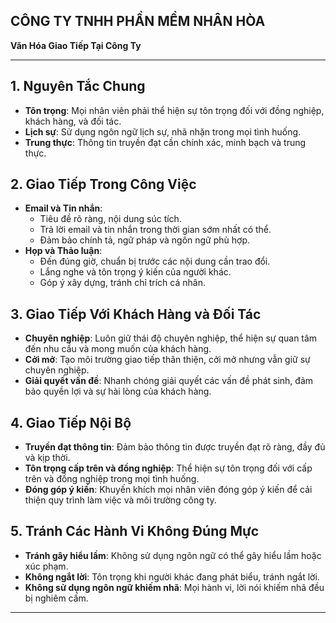 ## CÔNG TY TNHH PHẦN MỀM NHÂN HÒA  
**Văn Hóa Giao Tiếp Tại Công Ty**

---

## 1. Nguyên Tắc Chung
- **Tôn trọng**: Mọi nhân viên phải thể hiện sự tôn trọng đối với đồng nghiệp, khách hàng, và đối tác.
- **Lịch sự**: Sử dụng ngôn ngữ lịch sự, nhã nhặn trong mọi tình huống.
- **Trung thực**: Thông tin truyền đạt cần chính xác, minh bạch và trung thực.

## 2. Giao Tiếp Trong Công Việc
- **Email và Tin nhắn**: 
  - Tiêu đề rõ ràng, nội dung súc tích.
  - Trả lời email và tin nhắn trong thời gian sớm nhất có thể.
  - Đảm bảo chính tả, ngữ pháp và ngôn ngữ phù hợp.
- **Họp và Thảo luận**:
  - Đến đúng giờ, chuẩn bị trước các nội dung cần trao đổi.
  - Lắng nghe và tôn trọng ý kiến của người khác.
  - Góp ý xây dựng, tránh chỉ trích cá nhân.
  
## 3. Giao Tiếp Với Khách Hàng và Đối Tác
- **Chuyên nghiệp**: Luôn giữ thái độ chuyên nghiệp, thể hiện sự quan tâm đến nhu cầu và mong muốn của khách hàng.
- **Cởi mở**: Tạo môi trường giao tiếp thân thiện, cởi mở nhưng vẫn giữ sự chuyên nghiệp.
- **Giải quyết vấn đề**: Nhanh chóng giải quyết các vấn đề phát sinh, đảm bảo quyền lợi và sự hài lòng của khách hàng.

## 4. Giao Tiếp Nội Bộ
- **Truyền đạt thông tin**: Đảm bảo thông tin được truyền đạt rõ ràng, đầy đủ và kịp thời.
- **Tôn trọng cấp trên và đồng nghiệp**: Thể hiện sự tôn trọng đối với cấp trên và đồng nghiệp trong mọi tình huống.
- **Đóng góp ý kiến**: Khuyến khích mọi nhân viên đóng góp ý kiến để cải thiện quy trình làm việc và môi trường công ty.

## 5. Tránh Các Hành Vi Không Đúng Mực
- **Tránh gây hiểu lầm**: Không sử dụng ngôn ngữ có thể gây hiểu lầm hoặc xúc phạm.
- **Không ngắt lời**: Tôn trọng khi người khác đang phát biểu, tránh ngắt lời.
- **Không sử dụng ngôn ngữ khiếm nhã**: Mọi hành vi, lời nói khiếm nhã đều bị nghiêm cấm.

---

